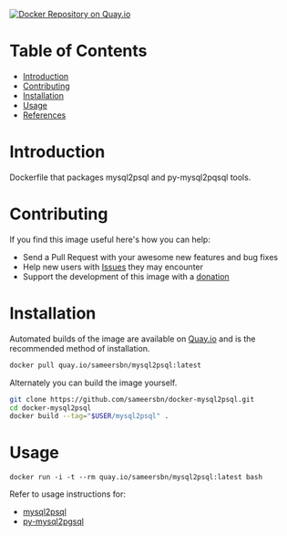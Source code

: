 [![Docker Repository on Quay.io](https://quay.io/repository/sameersbn/mysql2psql/status "Docker Repository on Quay.io")](https://quay.io/repository/sameersbn/mysql2psql)

# Table of Contents
- [Introduction](#introduction)
- [Contributing](#contributing)
- [Installation](#installation)
- [Usage](#usage)
- [References](#references)

# Introduction

Dockerfile that packages mysql2psql and py-mysql2pqsql tools.

# Contributing

If you find this image useful here's how you can help:

- Send a Pull Request with your awesome new features and bug fixes
- Help new users with [Issues](https://github.com/sameersbn/docker-mysql2psql/issues) they may encounter
- Support the development of this image with a [donation](http://www.damagehead.com/donate/)

# Installation

Automated builds of the image are available on [Quay.io](https://quay.io/repository/sameersbn/mysql2psql) and is the recommended method of installation.

```bash
docker pull quay.io/sameersbn/mysql2psql:latest
```

Alternately you can build the image yourself.

```bash
git clone https://github.com/sameersbn/docker-mysql2psql.git
cd docker-mysql2psql
docker build --tag="$USER/mysql2psql" .
```

# Usage

```
docker run -i -t --rm quay.io/sameersbn/mysql2psql:latest bash
```

Refer to usage instructions for:
- [mysql2psql](http://rubydoc.info/gems/mysql2psql/0.1.0/frames)
- [py-mysql2pgsql](https://github.com/philipsoutham/py-mysql2pgsql#usage)

